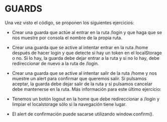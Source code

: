 # GUARDS

Una vez visto el código, se proponen los siguientes ejercicios:

- Crear una guarda que actúe al entrar en la ruta /login y que haga que se nos muestre por consola el nombre de la propia ruta.

- Crear una guarda que se active al intentar entrar en la ruta /home después de hacer login y que detecte si hay un token en el localStorage o no. Si lo hay, la guarda debe dejar entrar a la ruta y si no lo hay, debe redireccionar de nuevo a la ruta de /login.

- Crear una guarda que se active al intentar salir de la ruta /home y nos muestre un alert para confirmar que queremos salir. Si pulsamos aceptar, la guarda debe dejar salir de la ruta y si pulsamos cancelar debe mantenerse en la ruta. Más información para este último ejercicio:

 - Tenemos un botón logout en la home que debe redireccionar a /login y limpiar el localstorage sólo si la navegación tiene lugar.

 - El alert de confirmación puede sacarse utilizando window.confirm().
